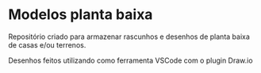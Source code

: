 # Modelos planta baixa

Repositório criado para armazenar rascunhos e desenhos de planta baixa de casas e/ou terrenos.

Desenhos feitos utilizando como ferramenta VSCode com o plugin Draw.io